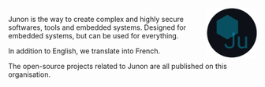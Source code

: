 <img src="https://raw.githubusercontent.com/junon-corp/jur/main/assets/logo_circle.png" align="right" width="20%" alt="Junon logo" />

Junon is the way to create complex and highly secure softwares, tools and embedded systems. Designed for embedded systems, but can be used for everything.

In addition to English, we translate into French.

The open-source projects related to Junon are all published on this organisation.

